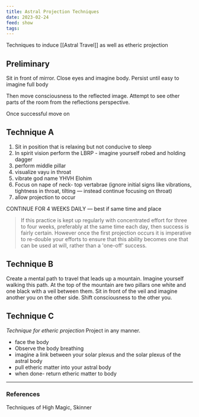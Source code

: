```yaml
---
title: Astral Projection Techniques
date: 2023-02-24
feed: show
tags:
---
```

Techniques to induce [[Astral Travel]] as well as etheric projection

## Preliminary

Sit in front of mirror. Close eyes and imagine body. Persist until easy to imagine full body

Then move consciousness to the reflected image. Attempt to see other parts of the room from the reflections perspective.

Once successful move on

## Technique A

1.  Sit in position that is relaxing but not conducive to sleep
2.  In spirit vision perform the LBRP - imagine yourself robed and holding dagger
3.  perform middle pillar
4.  visualize vayu in throat
5.  vibrate god name YHVH Elohim
6.  Focus on nape of neck- top vertabrae (ignore initial signs like vibrations, tightness in throat, tilting — instead continue focusing on throat)
7.  allow projection to occur

CONTINUE FOR 4 WEEKS DAILY — best if same time and place

> If this practice is kept up regularly with concentrated effort for three to four weeks, preferably at the same time each day, then success is fairly certain. However once the first projection occurs it is imperative to re-double your efforts to ensure that this ability becomes one that can be used at will, rather than a 'one-off' success.

## Technique B

Create a mental path to travel that leads up a mountain. Imagine yourself walking this path. At the top of the mountain are two pillars one white and one black with a veil between them. Sit in front of the veil and imagine another you on the other side. Shift consciousness to the other you.

## Technique C
*Technique for etheric projection*
Project in any manner.

-   face the body
-   Observe the body breathing
-   imagine a link between your solar plexus and the solar plexus of the astral body
-   pull etheric matter into your astral body
-   when done- return etheric matter to body
___
### References
Techniques of High Magic, Skinner